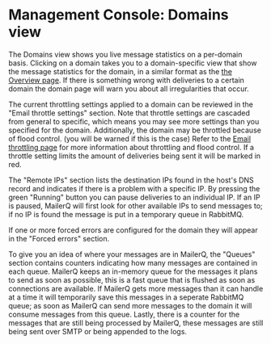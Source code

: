 # Management Console: Domains view

The Domains view shows you live message statistics on a per-domain basis. 
Clicking on a domain takes you to a domain-specific view that show the message statistics
for the domain, in a similar format as the [the Overview page](mgmt-overview#filtering-the-graph).
If there is something wrong with deliveries to a certain domain the domain page will warn you about
all irregularities that occur. 

The current throttling settings applied to a domain can be reviewed in the "Email throttle settings"
section. Note that throttle settings are cascaded from general to specific, which means you may see
more settings than you specified for the domain. Additionally, the domain may be throttled because of flood control.
(you will be warned if this is the case)
Refer to the [Email throttling page](mgmt-throttling) for more information about throttling and flood control.
If a throttle setting limits the amount of deliveries being sent it will be marked in red.

The "Remote IPs" section lists the destination IPs found in the host's DNS record and indicates if there is
a problem with a specific IP.
By pressing the green "Running" button you can pause deliveries to an individual IP. If an IP is paused, MailerQ
will first look for other available IPs to send messages to; if no IP is found the message is put in a temporary queue in RabbitMQ.

If one or more forced errors are configured for the domain they will appear in the "Forced errors" section.

To give you an idea of where your messages are in MailerQ, the "Queues" section contains counters indicating how many messages are 
contained in each queue. MailerQ keeps an in-memory queue for the messages it plans to send as soon as possible, this is a fast
queue that is flushed as soon as connections are available. If MailerQ gets more messages than it can handle at a time it will
temporarily save this messages in a seperate RabbitMQ queue; as soon as MailerQ can send more messages to the domain it will
consume messages from this queue. Lastly, there is a counter for the messages that are still being processed by MailerQ,
these messages are still being sent over SMTP or being appended to the logs.
